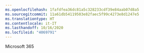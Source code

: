 ```yaml
---
ms.openlocfilehash: 1fafdfea36dc81a5c328233cdf39e84aab07d8a5
ms.sourcegitcommit: 11a61db54119503e82faec5f99c4273e8d1247e5
ms.translationtype: HT
ms.contentlocale: it-IT
ms.lasthandoff: 10/16/2020
ms.locfileid: "4069791"
---
```

Microsoft 365
